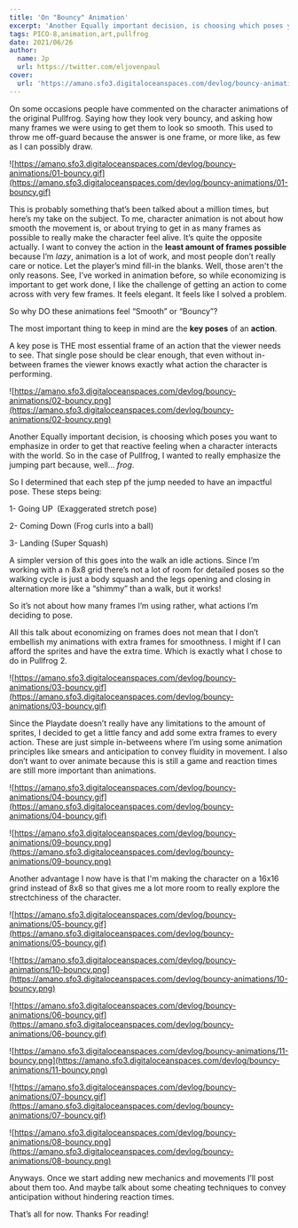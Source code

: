 ```yaml
---
title: 'On "Bouncy" Animation'
excerpt: 'Another Equally important decision, is choosing which poses you want to emphasize in order to get that reactive feeling when a character interacts with the world.'
tags: PICO-8,animation,art,pullfrog
date: 2021/06/26
author:
  name: Jp
  url: https://twitter.com/eljovenpaul
cover:
  url: 'https://amano.sfo3.digitaloceanspaces.com/devlog/bouncy-animations/07-bouncy.gif'
---
```


On some occasions people have commented on the character animations of the original Pullfrog. Saying how they look very bouncy, and asking how many frames we were using to get them to look so smooth. This used to throw me off-guard because the answer is one frame, or more like, as few as I can possibly draw.

![https://amano.sfo3.digitaloceanspaces.com/devlog/bouncy-animations/01-bouncy.gif](https://amano.sfo3.digitaloceanspaces.com/devlog/bouncy-animations/01-bouncy.gif)

This is probably something that’s been talked about a million times, but here’s my take on the subject. To me, character animation is not about how smooth the movement is, or about trying to get in as many frames as possible to really make the character feel alive. It’s quite the opposite actually. I want to convey the action in the **least amount of frames possible** because I’m _lazy_, animation is a lot of work, and most people don’t really care or notice. Let the player’s mind fill-in the blanks. Well, those aren't the only reasons. See, I’ve worked in animation before, so while economizing is important to get work done, I like the challenge of getting an action to come across with very few frames. It feels elegant. It feels like I solved a problem.

So why DO these animations feel “Smooth” or “Bouncy”?

The most important thing to keep in mind are the **key poses** of an **action**.

A key pose is THE most essential frame of an action that the viewer needs to see. That single pose should be clear enough, that even without in-between frames the viewer knows exactly what action the character is performing.

![https://amano.sfo3.digitaloceanspaces.com/devlog/bouncy-animations/02-bouncy.png](https://amano.sfo3.digitaloceanspaces.com/devlog/bouncy-animations/02-bouncy.png)

Another Equally important decision, is choosing which poses you want to emphasize in order to get that reactive feeling when a character interacts with the world. So in the case of Pullfrog, I wanted to really emphasize the jumping part because, well… _frog_.

So I determined that each step pf the jump needed to have an impactful pose. These steps being:

1- Going UP  (Exaggerated stretch pose)

2- Coming Down (Frog curls into a ball)

3- Landing (Super Squash)

A simpler version of this goes into the walk an idle actions. Since I’m working with a n 8x8 grid there’s not a lot of room for detailed poses so the walking cycle is just a body squash and the legs opening and closing in alternation more like a “shimmy” than a walk, but it works!

So it’s not about how many frames I’m using rather, what actions I’m deciding to pose.

All this talk about economizing on frames does not mean that I don’t embellish my animations with extra frames for smoothness. I might if I can afford the sprites and have the extra time. Which is exactly what I chose to do in Pullfrog 2.

![https://amano.sfo3.digitaloceanspaces.com/devlog/bouncy-animations/03-bouncy.gif](https://amano.sfo3.digitaloceanspaces.com/devlog/bouncy-animations/03-bouncy.gif)

Since the Playdate doesn’t really have any limitations to the amount of sprites, I decided to get a little fancy and add some extra frames to every action. These are just simple in-betweens where I’m using some animation principles like smears and anticipation to convey fluidity in movement. I also don’t want to over animate because this is still a game and reaction times are still more important than animations.

![https://amano.sfo3.digitaloceanspaces.com/devlog/bouncy-animations/04-bouncy.gif](https://amano.sfo3.digitaloceanspaces.com/devlog/bouncy-animations/04-bouncy.gif)

![https://amano.sfo3.digitaloceanspaces.com/devlog/bouncy-animations/09-bouncy.png](https://amano.sfo3.digitaloceanspaces.com/devlog/bouncy-animations/09-bouncy.png)

Another advantage I now have is that I'm making the character on a 16x16 grind instead of 8x8 so that gives me a lot more room to really explore the strectchiness of the character.

![https://amano.sfo3.digitaloceanspaces.com/devlog/bouncy-animations/05-bouncy.gif](https://amano.sfo3.digitaloceanspaces.com/devlog/bouncy-animations/05-bouncy.gif)

![https://amano.sfo3.digitaloceanspaces.com/devlog/bouncy-animations/10-bouncy.png](https://amano.sfo3.digitaloceanspaces.com/devlog/bouncy-animations/10-bouncy.png)

![https://amano.sfo3.digitaloceanspaces.com/devlog/bouncy-animations/06-bouncy.gif](https://amano.sfo3.digitaloceanspaces.com/devlog/bouncy-animations/06-bouncy.gif)

![https://amano.sfo3.digitaloceanspaces.com/devlog/bouncy-animations/11-bouncy.png](https://amano.sfo3.digitaloceanspaces.com/devlog/bouncy-animations/11-bouncy.png)

![https://amano.sfo3.digitaloceanspaces.com/devlog/bouncy-animations/07-bouncy.gif](https://amano.sfo3.digitaloceanspaces.com/devlog/bouncy-animations/07-bouncy.gif)

![https://amano.sfo3.digitaloceanspaces.com/devlog/bouncy-animations/08-bouncy.png](https://amano.sfo3.digitaloceanspaces.com/devlog/bouncy-animations/08-bouncy.png)

Anyways. Once we start adding new mechanics and movements I’ll post about them too. And maybe talk about some cheating techniques to convey anticipation without hindering reaction times.

That’s all for now. Thanks For reading!
